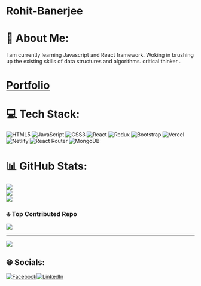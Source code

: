 # Rohit-Banerjee

# 💫 About Me:
I am currently learning Javascript and React framework. Woking in brushing up the existing skills of data structures and algorithms. critical thinker .

# [Portfolio](https://rohit1438.github.io/)
# 💻 Tech Stack:
![HTML5](https://img.shields.io/badge/html5-%23E34F26.svg?style=flat&logo=html5&logoColor=white) ![JavaScript](https://img.shields.io/badge/javascript-%23323330.svg?style=flat&logo=javascript&logoColor=%23F7DF1E) ![CSS3](https://img.shields.io/badge/css3-%231572B6.svg?style=flat&logo=css3&logoColor=white) ![React](https://img.shields.io/badge/react-%2320232a.svg?style=flat&logo=react&logoColor=%2361DAFB) ![Redux](https://img.shields.io/badge/redux-%23593d88.svg?style=flat&logo=redux&logoColor=white) ![Bootstrap](https://img.shields.io/badge/bootstrap-%23563D7C.svg?style=flat&logo=bootstrap&logoColor=white) ![Vercel](https://img.shields.io/badge/vercel-%23000000.svg?style=flat&logo=vercel&logoColor=white) ![Netlify](https://img.shields.io/badge/netlify-%23000000.svg?style=flat&logo=netlify&logoColor=#00C7B7) ![React Router](https://img.shields.io/badge/React_Router-CA4245?style=flat&logo=react-router&logoColor=white) ![MongoDB](https://img.shields.io/badge/MongoDB-%234ea94b.svg?style=flat&logo=mongodb&logoColor=white)
# 📊 GitHub Stats:
![](https://github-readme-stats.vercel.app/api?username=Rohit1438&theme=dark&hide_border=false&include_all_commits=true&count_private=true)<br/>
![](https://github-readme-streak-stats.herokuapp.com/?user=Rohit1438&theme=dark&hide_border=false)<br/>
![](https://github-readme-stats.vercel.app/api/top-langs/?username=Rohit1438&theme=dark&hide_border=false&include_all_commits=true&count_private=true&layout=compact)



### 🔝 Top Contributed Repo
![](https://github-contributor-stats.vercel.app/api?username=Rohit1438&limit=5&theme=onestar&combine_all_yearly_contributions=true)

---
[![](https://visitcount.itsvg.in/api?id=Rohit1438&icon=0&color=0)](https://visitcount.itsvg.in)


## 🌐 Socials:

[![Facebook](https://img.shields.io/badge/Facebook-%231877F2.svg?logo=Facebook&logoColor=white)](https://facebook.com/rohit.banerjee.3382118)[![LinkedIn](https://img.shields.io/badge/LinkedIn-%230077B5.svg?logo=linkedin&logoColor=white)](linkedin.com/in/rohit-banerjee-41905a244)


